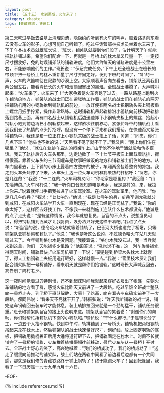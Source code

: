 ```yaml
---
layout: post
title: （五十五） 水到渠成，火车来了！
category: chapter
tags: [青藏铁路, 铁道兵]
---
```


第二天吃过早饭去路基上清理边渣，隐隐约约听到有火车的叫声，顺着路基向东看去没有火车的影子，心想可能自己听错了。吃过午饭营部林技术员坐着水车来了，下了车林技术员就跟班长说：“班长，铺架队就要到你们段了，估计明天下午就能把轨排铺过来，希望你们配合一下，再就是一号桥上的枕木拿米尺量一下，一定按尺寸摆放好，免的耽误铺架队的铺轨进度，他们大约每天的铺轨进度是十公里左右，不能影响他们的工作。”班长说：“保证完成任务。”下午上班全班战士在班长的带领下把一号桥上的枕木重新量了尺寸并固定好。快到下班的时间了，“呜”的一声，火车的汽笛响彻在寂静的沙漠上空。大家顺着声音向东看去，铺架队还离我们两公里左右，能看清长长的火车和烟筒里冒出的黑烟。全班战士沸腾了，大声喊叫起来：“火车来了，火车来了！”大家争着朝火车奔跑了过去。一路从路基上跑到火车铺轨的地方，铺架队的战士们正在紧张地工作着，铺轨的战士们在铺轨机的两旁把铺轨机用的小钢轨抬到铺轨机的前边，一放好便有两名战士把钢轨头夹上钢板串上螺丝用扳手拧紧，操作非常熟练。这时铺轨机吊起轨排沿小钢轨向前移动把轨排落到路基上面，再有四名战士从铺轨机后边迅速卸下小钢轨夹板上的螺丝，抬起小钢轨小跑到前边再把小钢轨接起来，这样依次往前移动。紧张忙碌中的铺轨战士看到我们去了热情的点头打招呼，但没有一个停下手来和我们搭话。在快速而又紧张得铺轨中，我还是和一位正在上小钢轨夹板的战士搭上了话，问道：“同志，你们几点下班？”他头也不抬的说：“天黑看不见了就不干了。”我又问：“晚上你们住在哪里？”他说：“就住在轨排车后边的闷罐车上。”由于他不停地干活就没和他多搭话。我去了轨排后的火车头那里，边走边数了一下十七节平板车上面载着轨排，摞得很高。靠着火车头的三节闷罐车是炊事班做饭的地方和铺轨战士们住的地方。从车门里看去，上下铺的小床上叠着四方整齐的被子，车厢两旁挂着整齐的挎包。我走到火车头处停了下来，火车头上边一位火车司机和我亲热的打招呼：“同志，你是几连的？”我说：“十二连的。”火车司机又问：“你老家是哪里的？”我回答：“山东淄博的。”火车司机说：“我一听你口音就知道咱是老乡，我是周村的，来，我拉上你来。”说着就伸出手把我拉进了火车驾驶室。在火车的驾驶室里，他问我：“你是几几年的兵？”我说：“七七年的。”他说：“我是七零年的兵，新兵军训完我就分到咸阳，在咸阳火车站学开火车一直到现在，现在已经是正司机了。”我说：“你的命太好了，这样回去好找工作，不像我一来就到施工连队什么技术都没有。”他诚恳的点了点头说：“是有这种情况，我今年就想复员，当官的不点头，说想复员可以，得把钢轨铺到西藏才让我复员，没办法只好先这样干着吧。”我点了点头说：“听当官的说，德令哈火车站就等着铺轨了，巴音河大桥也建完了桥墩，只等铺架队去铺桥梁和钢轨了。”他说：“我也是听这么说的，不过德令哈火车站几天就铺过去了。今年铺到格尔木是没问题。”我接着说：“格尔木我没去过，我一当兵就来到这里，你们一天能铺多少里路？”他回答说：“我也说不准，这一列车轨排铺完得两天时间，铺轨很快。”火车司机顿了一下说：“要是碰到桥梁木头枕木上就慢了，得人工抬钢轨上夹板用道钉砸好，这样就慢一点。”我说：“营里技术员让我们配合铺架队把一号桥铺好，看来明天就是帮你们抬钢轨。”这时班长大声喊我回去，我告别了周村老乡。

这一夜时间觉着过的特别慢，还不到起床时间我就起来穿好衣服出了帐篷，先朝火车铺轨的地方看了看，感觉火车比昨天又前进了一大段路。吃过早饭全班战士整队向一号桥走去，到了桥下班队解散，大家上了路基，向东看去火车确实前进了一大段路，解同伟说：“看来天不亮就干开了。”韩振弦说：“昨天我听铺轨的战士说，铺完这车钢轨回去装车时才能休息，装上轨排拉回来就是一个劲的猛干，铺轨任务很重。”班长和铺架队当官的接上头说明来意，铺架队当官的笑着说：“谢谢你们的帮助，你们就帮忙抬铺轨机下面的小钢轨吧。”班长说：“干什么都行。”于是班长分了工，一边五个人抬小钢轨。快到中午时，轨排铺到了一号桥头，铺轨机把两根钢轨吊起来放在枕木上，然后铺架队的战士快速量好尺寸，划好线，放上固定钢轨的底板，把钢轨用撬棍拨正后用大锤将道钉砸下去，把钢轨固定在枕木上。时间不长就铺完了一号桥的钢轨，火车推着轨排慢慢往前移动，最后火车头从一号桥上开过去。全班战士舒心的笑了，高兴地喊着：“我们的桥成功了，我们的桥成功了！”送走了缓缓向前推动的铺架队，战士们站在两轨中间看了前边看后边都有一个共同感，那就是我们修的青藏铁路终于铺上钢轨了！终于能跑火车了！回到帐篷里，我看了一下日历是一九七九年九月十六日。

-EOF-

{% include references.md %}
